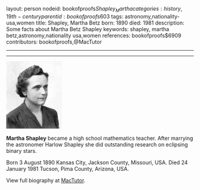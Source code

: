 layout: person
nodeid: bookofproofs$Shapley_Martha
categories: history,19th-century
parentid: bookofproofs$603
tags: astronomy,nationality-usa,women
title: Shapley, Martha Betz
born: 1890
died: 1981
description: Some facts about Martha Betz Shapley
keywords: shapley, martha betz,astronomy,nationality usa,women
references: bookofproofs$6909
contributors: bookofproofs,@MacTutor

---


---

![Shapley_Martha.jpg](https://github.com/bookofproofs/bookofproofs.github.io/blob/main/_sources/_assets/images/portraits/Shapley_Martha.jpg?raw=true)

**Martha Shapley** became a high school mathematics teacher. After marrying the astronomer Harlow Shapley she did outstanding research on eclipsing binary stars.

Born 3 August 1890 Kansas City, Jackson County, Missouri, USA. Died 24 January 1981 Tucson, Pima County, Arizona, USA.


View full biography at [MacTutor](https://mathshistory.st-andrews.ac.uk/Biographies/Shapley_Martha/).